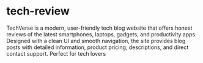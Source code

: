 # tech-review
TechVerse is a modern, user-friendly tech blog website that offers honest reviews of the latest smartphones, laptops, gadgets, and productivity apps. Designed with a clean UI and smooth navigation, the site provides blog posts with detailed information, product pricing, descriptions, and direct contact support. Perfect for tech lovers 
